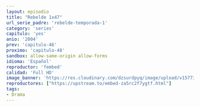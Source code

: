 ```yaml
---
layout: episodio
title: "Rebelde 1x47"
url_serie_padre: 'rebelde-temporada-1'
category: 'series'
capitulo: 'yes'
anio: '2004'
prev: 'capitulo-46'
proximo: 'capitulo-48'
sandbox: allow-same-origin allow-forms
idioma: 'Español'
reproductor: 'fembed'
calidad: 'Full HD'
image_banner: 'https://res.cloudinary.com/dzsurdpyq/image/upload/v1577313723/rebelde-temporada-1-min.jpg'
reproductores: ["https://upstream.to/embed-za5rc2f7ygtf.html"]
tags:
- Drama
---
```












